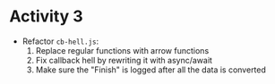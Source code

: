 # Activity 3

- Refactor `cb-hell.js`:
  1. Replace regular functions with arrow functions
  2. Fix callback hell by rewriting it with async/await
  3. Make sure the "Finish" is logged after all the data is converted
